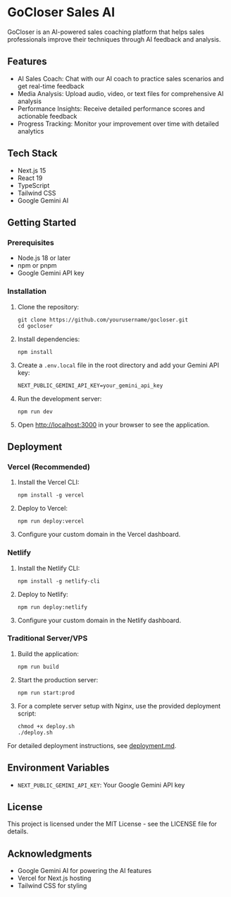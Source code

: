 # GoCloser Sales AI

GoCloser is an AI-powered sales coaching platform that helps sales professionals improve their techniques through AI feedback and analysis.

## Features

- AI Sales Coach: Chat with our AI coach to practice sales scenarios and get real-time feedback
- Media Analysis: Upload audio, video, or text files for comprehensive AI analysis
- Performance Insights: Receive detailed performance scores and actionable feedback
- Progress Tracking: Monitor your improvement over time with detailed analytics

## Tech Stack

- Next.js 15
- React 19
- TypeScript
- Tailwind CSS
- Google Gemini AI

## Getting Started

### Prerequisites

- Node.js 18 or later
- npm or pnpm
- Google Gemini API key

### Installation

1. Clone the repository:
   ```
   git clone https://github.com/yourusername/gocloser.git
   cd gocloser
   ```

2. Install dependencies:
   ```
   npm install
   ```

3. Create a `.env.local` file in the root directory and add your Gemini API key:
   ```
   NEXT_PUBLIC_GEMINI_API_KEY=your_gemini_api_key
   ```

4. Run the development server:
   ```
   npm run dev
   ```

5. Open [http://localhost:3000](http://localhost:3000) in your browser to see the application.

## Deployment

### Vercel (Recommended)

1. Install the Vercel CLI:
   ```
   npm install -g vercel
   ```

2. Deploy to Vercel:
   ```
   npm run deploy:vercel
   ```

3. Configure your custom domain in the Vercel dashboard.

### Netlify

1. Install the Netlify CLI:
   ```
   npm install -g netlify-cli
   ```

2. Deploy to Netlify:
   ```
   npm run deploy:netlify
   ```

3. Configure your custom domain in the Netlify dashboard.

### Traditional Server/VPS

1. Build the application:
   ```
   npm run build
   ```

2. Start the production server:
   ```
   npm run start:prod
   ```

3. For a complete server setup with Nginx, use the provided deployment script:
   ```
   chmod +x deploy.sh
   ./deploy.sh
   ```

For detailed deployment instructions, see [deployment.md](deployment.md).

## Environment Variables

- `NEXT_PUBLIC_GEMINI_API_KEY`: Your Google Gemini API key

## License

This project is licensed under the MIT License - see the LICENSE file for details.

## Acknowledgments

- Google Gemini AI for powering the AI features
- Vercel for Next.js hosting
- Tailwind CSS for styling
